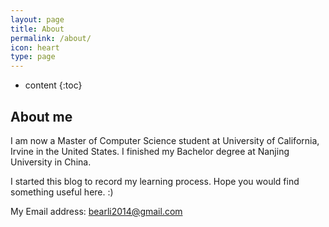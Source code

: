 ```yaml
---
layout: page
title: About
permalink: /about/
icon: heart
type: page
---
```


* content
{:toc}

## About me
I am now a Master of Computer Science student at University of California, Irvine in the United States. I finished my Bachelor degree at Nanjing University in China.

I started this blog to record my learning process. Hope you would find something useful here. :)

My Email address: bearli2014@gmail.com